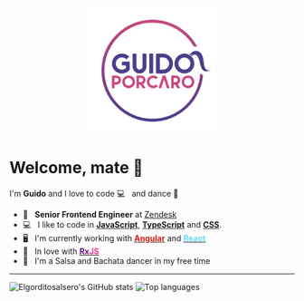 <p align="center">
  <img alt="Guido Porcaro Logo" src="images/logo.png" width="224" />
</p>

# Welcome, mate :purple_heart:

I'm <strong>Guido</strong> and I love to code :computer: &nbsp; and dance :man_dancing:


- :rocket: &nbsp; <strong>Senior Frontend Engineer</strong> at [Zendesk](https://github.com/zendesk)
- :computer: &nbsp; I like to code in <u><strong>JavaScript</strong></u>, <u><strong>TypeScript</strong></u> and <u><strong>CSS</strong></u>.
- :desktop_computer: &nbsp; I'm currently working with <a href="https://angular.io/"><u><strong style="color: #dd1b16">Angular</strong></u></a> and <a href="https://reactjs.org/"><u><strong style="color: #61DBFB">React</strong></u></a>
- :unicorn: &nbsp; In love with <a href="https://rxjs.dev/"><u><strong><span style="color: #6B1B89">Rx</span><span style="color: #EA378E">JS</span></strong></u></a>
- :man_dancing: &nbsp; I'm a Salsa and Bachata dancer in my free time

---

<span align="left">
  <img alt="Elgorditosalsero's GitHub stats" src="https://github-readme-stats.vercel.app/api?username=elgorditosalsero&show_icons=true&theme=material-palenight&hide_border=true&border_radius=12&custom_title=elgorditosalsero's&nbsp;stats" />
</span>
<span align="right">
  <img alt="Top languages" src="https://github-readme-stats.vercel.app/api/top-langs/?username=elgorditosalsero&layout=compact&theme=material-palenight&hide_border=true&border_radius=12&custom_title=elgorditosalsero's&nbsp;top&nbsp;languages" />
</span>